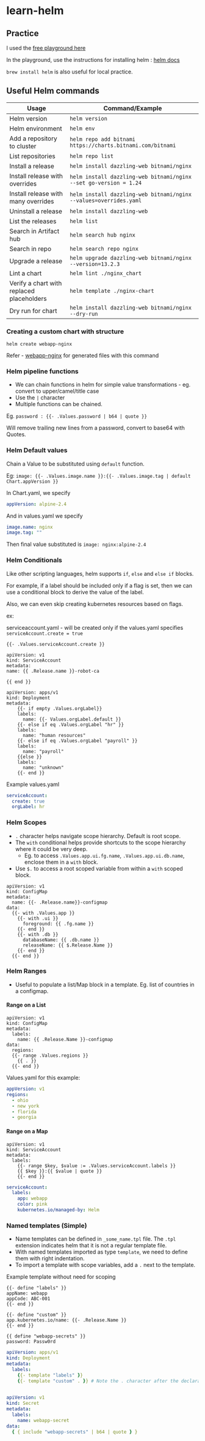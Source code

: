 # learn-helm

## Practice

I used the [free playground here](https://killercoda.com/playgrounds/scenario/ubuntu)

In the playground, use the instructions for installing
helm : [helm docs](https://helm.sh/docs/intro/install/)

`brew install helm` is also useful for local practice.

## Useful Helm commands

| Usage                                     | Command/Example                                                    |
|-------------------------------------------|--------------------------------------------------------------------|
| Helm version                              | `helm version`                                                     |
| Helm environment                          | `helm env`                                                         |
| Add a repository to cluster               | `helm repo add bitnami https://charts.bitnami.com/bitnami`         |
| List repositories                         | `helm repo list`                                                   |
| Install a release                         | `helm install dazzling-web bitnami/nginx`                          |
| Install release with overrides            | `helm install dazzling-web bitnami/nginx --set go-version = 1.24 ` |
| Install release with many overrides       | `helm install dazzling-web bitnami/nginx --values=overrides.yaml`  |
| Uninstall a release                       | `helm install dazzling-web`                                        |
| List the releases                         | `helm list`                                                        |
| Search in Artifact hub                    | `helm search hub nginx`                                            |
| Search in repo                            | `helm search repo nginx`                                           |
| Upgrade a release                         | `helm upgrade dazzling-web bitnami/nginx --version=13.2.3`         |
| Lint a chart                              | `helm lint ./nginx_chart`                                          |
| Verify a chart with replaced placeholders | `helm template ./nginx-chart`                                      |
| Dry run for chart                         | `helm install dazzling-web bitnami/nginx --dry-run`                |

### Creating a custom chart with structure

`helm create webapp-nginx`

Refer - [webapp-nginx](./webapp-nginx) for generated files with this command

### Helm pipeline functions

- We can chain functions in helm for simple value transformations - eg. convert to upper/camel/title
  case
- Use the `|` character
- Multiple functions can be chained.

Eg. `password : {{- .Values.password | b64 | quote }}`

Will remove trailing new lines from a password, convert to base64 with Quotes.

### Helm Default values

Chain a Value to be substituted using `default` function.

Eg: `image: {{- .Values.image.name }}:{{- .Values.image.tag | default Chart.appVersion }}`

In Chart.yaml, we specify

```yaml
appVersion: alpine-2.4
```

And in values.yaml we specify

```yaml
image.name: nginx
image.tag: ""
```

Then final value substituted is `image: nginx:alpine-2.4`

### Helm Conditionals

Like other scripting languages, helm supports `if`, `else` and `else if` blocks.

For example, if a label should be included only if a flag is set, then we can use a conditional
block to derive the value of the label.

Also, we can even skip creating kubernetes resources based on flags.

ex:

serviceaccount.yaml - will be created only if the values.yaml
specifies `serviceAccount.create = true`

```shell
{{- .Values.serviceAccount.create }}

apiVersion: v1
kind: ServiceAccount
metadata:
name: {{ .Release.name }}-robot-ca

{{ end }}

```

```shell
apiVersion: apps/v1
kind: Deployment
metadata:
    {{- if empty .Values.orgLabel}}
    labels:
      name: {{- Values.orgLabel.default }}
    {{- else if eq .Values.orgLabel "hr" }}
    labels:
      name: "human resources"
    {{- else if eq .Values.orgLabel "payroll" }}
    labels:
      name: "payroll"
    {{else }}
    labels:
      name: "unknown"
    {{- end }}
```

Example values.yaml

```yaml
serviceAccount:
  create: true
  orgLabel: hr
```

### Helm Scopes

- `.` character helps navigate scope hierarchy. Default is root scope.
- The `with` conditional helps provide shortcuts to the scope hierarchy where it could be very deep.
    - Eg. to access `.Values.app.ui.fg.name`, `.Values.app.ui.db.name`, enclose them in a `with`
      block.
- Use `$.` to access a root scoped variable from within a `with` scoped block.

```shell
apiVersion: v1
kind: ConfigMap
metadata:
  name: {{- .Release.name}}-configmap
data:
  {{- with .Values.app }}
    {{- with .ui }}
      foreground: {{ .fg.name }}
    {{- end }}
    {{- with .db }}
      databaseName: {{ .db.name }}
      releaseName: {{ $.Release.Name }}
    {{- end }}
  {{- end }}
```

### Helm Ranges

- Useful to populate a list/Map block in a template. Eg. list of countries in a configmap.

#### Range on a List

```shell
apiVersion: v1
kind: ConfigMap
metadata:
  labels:
    name: {{ .Release.Name }}-configmap
data:
  regions:
  {{- range .Values.regions }}
    {{ . }}
  {{- end }}
```

Values.yaml for this example:

```yaml
appVersion: v1
regions:
  - ohio
  - new york
  - florida
  - georgia
```

#### Range on a Map

```shell
apiVersion: v1
kind: ServiceAccount
metadata:
  labels:
    {{- range $key, $value := .Values.serviceAccount.labels }}
    {{ $key }}:{{ $value | quote }}
    {{- end }}
```

```yaml
serviceAccount:
  labels:
    app: webapp
    color: pink
    kubernetes.io/managed-by: Helm
```

### Named templates (Simple)

- Name templates can be defined in `_some_name.tpl` file. The `.tpl` extension indicates helm that
  it is not a regular template file.
- With named templates imported as type `template`, we need to define them with right indentation.
- To import a template with scope variables, add a `.` next to the template.

Example template without need for scoping

```text template_without_scoping.tpl
{{- define "labels" }}
appName: webapp
appCode: ABC-001
{{- end }}
```

```text template_with_scoping.tpl
{{- define "custom" }}
app.kubernetes.io/name: {{- .Release.Name }}
{{- end }}
```

```text
{{ define "webapp-secrets" }}
password: Passw0rd
```

```yaml
apiVersion: apps/v1
kind: Deployment
metadata:
  labels:
    {{- template "labels" }}
    {{- template "custom" . }} # Note the . character after the declaration to access scoped vars
   
```

```yaml
apiVersion: v1
kind: Secret
metadata:
  labels:
    name: webapp-secret
data:
  { { include "webapp-secrets" | b64 | quote } }
```
